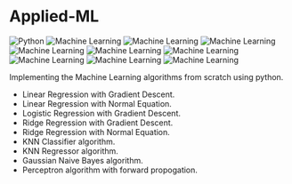# Applied-ML
![Python](https://img.shields.io/badge/Language-python3.9-blue)
![Machine Learning](https://img.shields.io/badge/Machine%20Learning%20Algorithms-orange)
![Machine Learning](https://img.shields.io/badge/Linear%20Regression-blue)
![Machine Learning](https://img.shields.io/badge/Logstic%20Regression-blue)
![Machine Learning](https://img.shields.io/badge/Ridge%20Regression-orange)
![Machine Learning](https://img.shields.io/badge/Lasso%20Regression-orange)
![Machine Learning](https://img.shields.io/badge/KNN%20Regressor-success)
![Machine Learning](https://img.shields.io/badge/KNN%20Classifier-sucess)
![Machine Learning](https://img.shields.io/badge/Gaussian%20Naive%20Bayes-purple)
![Machine Learning](https://img.shields.io/badge/Perceptron-informative)

Implementing the Machine Learning algorithms from scratch using python.

* Linear Regression with Gradient Descent.
* Linear Regression with Normal Equation.
* Logistic Regression with Gradient Descent.
* Ridge Regression with Gradient Descent.
* Ridge Regression with Normal Equation.
* KNN Classifier algorithm.
* KNN Regressor algorithm.
* Gaussian Naive Bayes algorithm.
* Perceptron algorithm with forward propogation.
